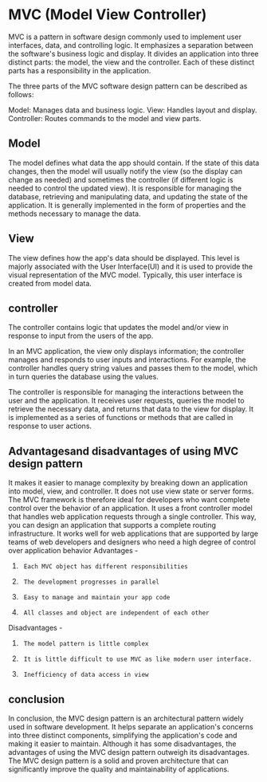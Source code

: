 # MVC (Model View Controller)

MVC is a pattern in software design commonly used to implement user interfaces, data, and controlling logic. It emphasizes a separation between the software's business logic and display. 
It divides an application into three distinct parts: the model, the view and the controller. Each of these distinct parts has a responsibility in the application.

The three parts of the MVC software design pattern can be described as follows:

Model: Manages data and business logic.
View: Handles layout and display.
Controller: Routes commands to the model and view parts.

## Model

The model defines what data the app should contain. If the state of this data changes, then the model will usually notify the view (so the display can change as needed) and sometimes the controller (if different logic is needed to control the updated view).
It is responsible for managing the database, retrieving and manipulating data, and updating the state of the application. It is generally implemented in the form of properties and the methods necessary to manage the data.

## View

The view defines how the app's data should be displayed. This level is majorly associated with the User Interface(UI) and it is used to provide the visual representation of the MVC model. Typically, this user interface is created from model data.

## controller

The controller contains logic that updates the model and/or view in response to input from the users of the app.

In an MVC application, the view only displays information; the controller manages and responds to user inputs and interactions. For example, the controller handles query string values ​​and passes them to the model, which in turn queries the database using the values.

The controller is responsible for managing the interactions between the user and the application. It receives user requests, queries the model to retrieve the necessary data, and returns that data to the view for display. It is implemented as a series of functions or methods that are called in response to user actions.

##  Advantagesand disadvantages of using MVC design pattern

It makes it easier to manage complexity by breaking down an application into model, view, and controller.
It does not use view state or server forms. The MVC framework is therefore ideal for developers who want complete control over the behavior of an application.
It uses a front controller model that handles web application requests through a single controller. This way, you can design an application that supports a complete routing infrastructure.
It works well for web applications that are supported by large teams of web developers and designers who need a high degree of control over application behavior
Advantages -
1.      Each MVC object has different responsibilities
2.      The development progresses in parallel
3.      Easy to manage and maintain your app code
4.      All classes and object are independent of each other

Disadvantages -
1.      The model pattern is little complex
2.      It is little difficult to use MVC as like modern user interface.
3.      Inefficiency of data access in view 

## conclusion
In conclusion, the MVC design pattern is an architectural pattern widely used in software development. It helps separate an application's concerns into three distinct components, simplifying the application's code and making it easier to maintain. Although it has some disadvantages, the advantages of using the MVC design pattern outweigh its disadvantages. The MVC design pattern is a solid and proven architecture that can significantly improve the quality and maintainability of applications.


